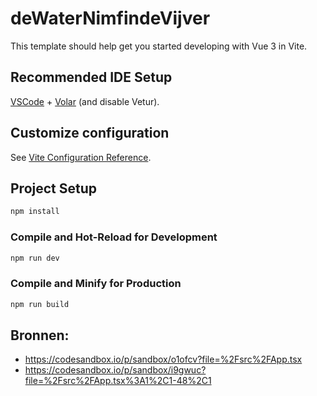 # deWaterNimfindeVijver

This template should help get you started developing with Vue 3 in Vite.

## Recommended IDE Setup

[VSCode](https://code.visualstudio.com/) + [Volar](https://marketplace.visualstudio.com/items?itemName=Vue.volar) (and disable Vetur).

## Customize configuration

See [Vite Configuration Reference](https://vite.dev/config/).

## Project Setup

```sh
npm install
```

### Compile and Hot-Reload for Development

```sh
npm run dev
```

### Compile and Minify for Production

```sh
npm run build
```


## Bronnen: 
- https://codesandbox.io/p/sandbox/o1ofcv?file=%2Fsrc%2FApp.tsx
- https://codesandbox.io/p/sandbox/i9gwuc?file=%2Fsrc%2FApp.tsx%3A1%2C1-48%2C1 